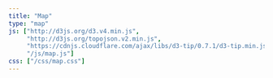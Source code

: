 ```yaml
---
title: "Map"
type: "map"
js: ["http://d3js.org/d3.v4.min.js",
     "http://d3js.org/topojson.v2.min.js",
     "https://cdnjs.cloudflare.com/ajax/libs/d3-tip/0.7.1/d3-tip.min.js",
     "/js/map.js"]
css: ["/css/map.css"]
---
```

